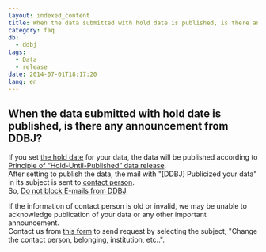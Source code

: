 ```yaml
---
layout: indexed_content
title: When the data submitted with hold date is published, is there any announcement from DDBJ?
category: faq
db:
  - ddbj
tags: 
  - Data
  - release
date: 2014-07-01T18:17:20
lang: en
---
```


## When the data submitted with hold date is published, is there any announcement from DDBJ?

<p>If you set <a href="/ddbj/submission-e.html#holddate">the hold date</a> for your data, the data will be published according to <a href="/data-release-policy-e.html">Principle of “Hold-Until-Published” data release</a>. <br>After setting to publish the data, the mail with "[DDBJ] Publicized your data" in its subject is sent to <a href="/ddbj/submission-e.html#contact">contact person</a>. <br>So, <a href="/precautions-e.html">Do not block E-mails from DDBJ</a>. </p>
<p>If the information of contact person is old or invalid, we may be unable to acknowledge publication of your data or any other important announcement. <br>Contact us from <a href="/ddbj/updt-form-e.html">this form</a> to send request by selecting the subject, "Change the contact person, belonging, institution, etc..". </p>
